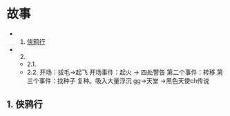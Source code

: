 <h1>故事</h1> 

* 1. [侠鸦行](#first)
* 2. [](#second)
   * 2.1. [](#secondPOne)  
   * 2.2. [](#secondPTwo)
开场：拔毛->起飞
开场事件：起火 -> 四处警告 
第二个事件：转移
第三个事件：找种子 复种。吸入大量浮沉 gg->天堂 ->黑色天使ch传说


## 1.  <a name='first'></a> 侠鸦行
<br>&emsp;&emsp;